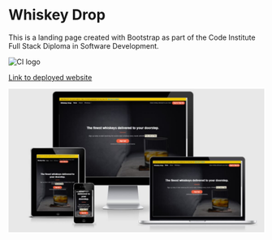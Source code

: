 # Whiskey Drop

This is a landing page created with Bootstrap as part of the Code Institute Full Stack Diploma in Software Development.

![CI logo](https://codeinstitute.s3.amazonaws.com/fullstack/ci_logo_small.png)

[Link to deployed website](https://aleksandracodes.github.io/whiskey-drop-bootstrap/)

![Mockup image](images/whiskey-drop-bootstrap-am-i-responsive-mockup.JPG)
